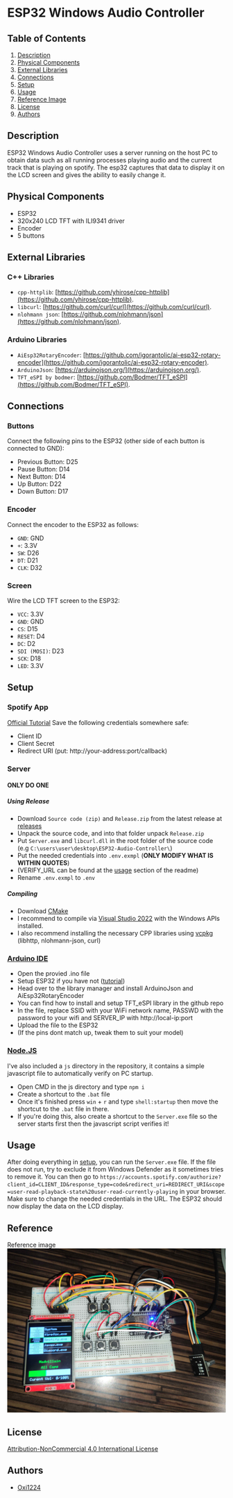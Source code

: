 # ESP32 Windows Audio Controller

## Table of Contents
1. [Description](#description)
2. [Physical Components](#physical-components)
3. [External Libraries](#external-libraries)
4. [Connections](#connections)
5. [Setup](#setup)
6. [Usage](#usage)
7. [Reference Image](#reference)
8. [License](#license)
9. [Authors](#authors)

## Description
ESP32 Windows Audio Controller uses a server running on the host PC to obtain data such as all running processes playing audio and the current track that is playing on spotify.
The esp32 captures that data to display it on the LCD screen and gives the ability to easily change it.

## Physical Components
- ESP32
- 320x240 LCD TFT with ILI9341 driver
- Encoder
- 5 buttons

## External Libraries

### C++ Libraries
- `cpp-httplib`: [https://github.com/yhirose/cpp-httplib](https://github.com/yhirose/cpp-httplib).
- `libcurl`: [https://github.com/curl/curl](https://github.com/curl/curl).
- `nlohmann json`: [https://github.com/nlohmann/json](https://github.com/nlohmann/json).

### Arduino Libraries
- `AiEsp32RotaryEncoder`: [https://github.com/igorantolic/ai-esp32-rotary-encoder](https://github.com/igorantolic/ai-esp32-rotary-encoder).
- `ArduinoJson`: [https://arduinojson.org/](https://arduinojson.org/).
- `TFT_eSPI by bodmer`: [https://github.com/Bodmer/TFT_eSPI](https://github.com/Bodmer/TFT_eSPI).

## Connections

### Buttons
Connect the following pins to the ESP32 (other side of each button is connected to GND):
- Previous Button: D25
- Pause Button: D14
- Next Button: D14
- Up Button: D22
- Down Button: D17

### Encoder
Connect the encoder to the ESP32 as follows:
- `GND`: GND
- `+`: 3.3V
- `SW`: D26
- `DT`: D21
- `CLK`: D32

### Screen
Wire the LCD TFT screen to the ESP32:
- `VCC`: 3.3V
- `GND`: GND
- `CS`: D15
- `RESET`: D4
- `DC`: D2
- `SDI (MOSI)`: D23
- `SCK`: D18
- `LED`: 3.3V

## Setup

### Spotify App
[Official Tutorial](https://developer.spotify.com/documentation/web-api/concepts/apps)
Save the following credentials somewhere safe:
- Client ID
- Client Secret
- Redirect URI (put: http://your-address:port/callback)

### Server
#### **ONLY DO ONE**
##### Using Release
- Download `Source code (zip)` and `Release.zip` from the latest release at [releases](https://github.com/oxi1224/ESP32-Audio-Controller/releases)
- Unpack the source code, and into that folder unpack `Release.zip`
- Put `Server.exe` and `libcurl.dll` in the root folder of the source code (e.g `C:\users\user\desktop\ESP32-Audio-Controller\`)
- Put the needed credentials into `.env.exmpl` (**ONLY MODIFY WHAT IS WITHIN QUOTES**)
- (VERIFY_URL can be found at the [usage](#usage) section of the readme)
- Rename `.env.exmpl` to `.env`

##### Compiling
- Download [CMake](https://cmake.org/)
- I recommend to compile via [Visual Studio 2022](https://visualstudio.microsoft.com/pl/vs/) with the Windows APIs installed.
- I also recommend installing the necessary CPP libraries using [vcpkg](https://vcpkg.io/en/) (libhttp, nlohmann-json, curl)

### [Arduino IDE](https://www.arduino.cc/en/software)
- Open the provied .ino file
- Setup ESP32 if you have not ([tutorial](https://randomnerdtutorials.com/installing-the-esp32-board-in-arduino-ide-windows-instructions/))
- Head over to the library manager and install ArduinoJson and AiEsp32RotaryEncoder
- You can find how to install and setup TFT_eSPI library in the github repo
- In the file, replace SSID with your WiFi network name, PASSWD with the password to your wifi and SERVER_IP with http://local-ip:port
- Upload the file to the ESP32
- (If the pins dont match up, tweak them to suit your model)

### [Node.JS](https://nodejs.org/en)
I've also included a `js` directory in the repository, it contains a simple javascript file to automatically verify on PC startup.
- Open CMD in the js directory and type `npm i`
- Create a shortcut to the `.bat` file
- Once it's finished press `win` + `r` and type `shell:startup` then move the shortcut to the `.bat` file in there.
- If you're doing this, also create a shortcut to the `Server.exe` file so the server starts first then the javascript script verifies it!

## Usage
After doing everything in [setup](#setup), you can run the `Server.exe` file.
If the file does not run, try to exclude it from Windows Defender as it sometimes tries to remove it.
You can then go to `https://accounts.spotify.com/authorize?client_id=CLIENT_ID&response_type=code&redirect_uri=REDIRECT_URI&scope=user-read-playback-state%20user-read-currently-playing` in your browser.
Make sure to change the needed credentials in the URL.
The ESP32 should now display the data on the LCD display.

## Reference
Reference image
![img](https://github.com/oxi1224/images/blob/985567b9120c589f956313e65ead5c977e5825ad/IMG_20250301_150823.jpg?raw=true)

## License
[Attribution-NonCommercial 4.0 International License](LICENSE.md)

## Authors
- [Oxi1224](https://github.com/oxi1224)
